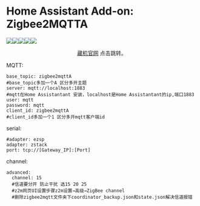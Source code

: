 # Home Assistant Add-on: Zigbee2MQTTA

<div align="center">
    <div style="display: flex;">
        <a href="https://github.com/zigbee2mqtt/hassio-zigbee2mqtt/actions?query=workflow%3ACI">
            <img src="https://github.com/zigbee2mqtt/hassio-zigbee2mqtt/workflows/CI/badge.svg">
        </a>
        <a href="https://github.com/zigbee2mqtt/hassio-zigbee2mqtt/releases">
            <img src="https://img.shields.io/github/release/zigbee2mqtt/hassio-zigbee2mqtt.svg">
        </a>
        <a href="https://github.com/zigbee2mqtt/hassio-zigbee2mqtt/stargazers">
            <img src="https://img.shields.io/github/stars/zigbee2mqtt/hassio-zigbee2mqtt.svg">
        </a>
        <a href="https://discord.gg/dadfWYE">
            <img src="https://img.shields.io/discord/556563650429583360.svg">
        </a>
        <a href="http://zigbee2mqtt.discourse.group/">
            <img src="https://img.shields.io/discourse/https/zigbee2mqtt.discourse.group/status.svg">
        </a>
    </div>
    <p>
<a href="https://www.gpio.club/">藏机官网</a> 点击跳转。</p>
</div>

MQTT:
```shell
base_topic: zigbee2mqttA
#base_topic多加一个A 区分多开主题
server: mqtt://localhost:1883
#mqtt在Home Assistantant 安装，localhost是Home Assistantant的ip,端口1883
user: mqtt
password: mqtt
client_id: zigbee2mqttA
#client_id多加一个1 区分多开mqtt客户端id
```

serial:
```shell
#adapter: ezsp
adapter: zstack
port: tcp://[Gateway_IP]:[Port]
```

channel:
```shell
advanced:
  channel: 15
  #信道要分开 防止干扰 选15 20 25
  #z2m网页UI设置步骤z2m设置→高级→ZigBee channel
  #删除zigbee2mqtt文件夹下coordinator_backup.json和state.json解决信道报错
```
